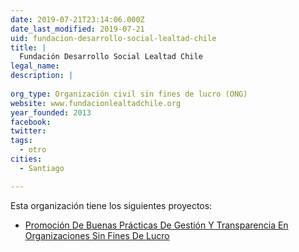```yaml
---
date: 2019-07-21T23:14:06.000Z
date_last_modified: 2019-07-21
uid: fundacion-desarrollo-social-lealtad-chile
title: |
  Fundación Desarrollo Social Lealtad Chile
legal_name: 
description: |
  
org_type: Organización civil sin fines de lucro (ONG)
website: www.fundacionlealtadchile.org
year_founded: 2013
facebook: 
twitter: 
tags:
  - otro
cities: 
  - Santiago

---
```


Esta organización tiene los siguientes proyectos:

- [Promoción De Buenas Prácticas De Gestión Y Transparencia En Organizaciones Sin Fines De Lucro](/proyectos/promocion-de-buenas-practicas-de-gestion-y-transparencia-en-organizaciones-sin-fines-de-lucro)

